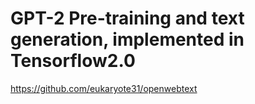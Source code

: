 # GPT-2 Pre-training and text generation, implemented in Tensorflow2.0

https://github.com/eukaryote31/openwebtext